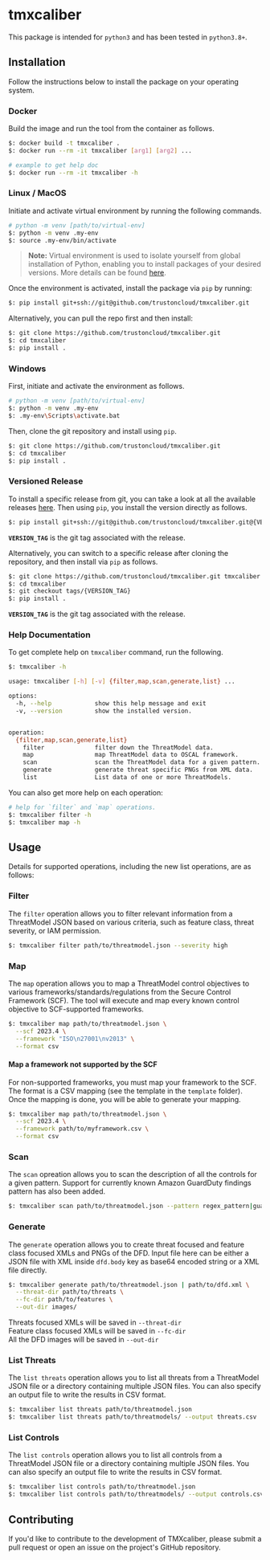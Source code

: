 # tmxcaliber

This package is intended for `python3` and has been tested in `python3.8+`.

## Installation
Follow the instructions below to install the package on your operating system.

### Docker
Build the image and run the tool from the container as follows.
```sh
$: docker build -t tmxcaliber .
$: docker run --rm -it tmxcaliber [arg1] [arg2] ...

# example to get help doc
$: docker run --rm -it tmxcaliber -h
```

### Linux / MacOS
Initiate and activate virtual environment by running the following commands.
```sh
# python -m venv [path/to/virtual-env]
$: python -m venv .my-env
$: source .my-env/bin/activate
```
> **Note:** Virtual environment is used to isolate yourself from global installation of Python, enabling you to install packages of your desired versions. More details can be found [here](https://docs.python.org/3/library/venv.html).

Once the environment is activated, install the package via `pip` by running:
```sh
$: pip install git+ssh://git@github.com/trustoncloud/tmxcaliber.git
```

Alternatively, you can pull the repo first and then install:
```sh
$: git clone https://github.com/trustoncloud/tmxcaliber.git
$: cd tmxcaliber
$: pip install .
```

### Windows
First, initiate and activate the environment as follows.
```sh
# python -m venv [path/to/virtual-env]
$: python -m venv .my-env
$: .my-env\Scripts\activate.bat
```
Then, clone the git repository and install using `pip`.
```sh
$: git clone https://github.com/trustoncloud/tmxcaliber.git
$: cd tmxcaliber
$: pip install .
```

### Versioned Release
To install a specific release from git, you can take a look at all the available releases [here](../../releases). Then using `pip`, you install the version directly as follows.
```sh
$: pip install git+ssh://git@github.com/trustoncloud/tmxcaliber.git@{VERSION_TAG}
```
**`VERSION_TAG`** is the git tag associated with the release.

Alternatively, you can switch to a specific release after cloning the repository, and then install via `pip` as follows.
```sh
$: git clone https://github.com/trustoncloud/tmxcaliber.git tmxcaliber
$: cd tmxcaliber
$: git checkout tags/{VERSION_TAG}
$: pip install .
```
**`VERSION_TAG`** is the git tag associated with the release.

### Help Documentation
To get complete help on `tmxcaliber` command, run the following.
```sh
$: tmxcaliber -h

usage: tmxcaliber [-h] [-v] {filter,map,scan,generate,list} ...

options:
  -h, --help            show this help message and exit
  -v, --version         show the installed version.


operation:
  {filter,map,scan,generate,list}
    filter              filter down the ThreatModel data.
    map                 map ThreatModel data to OSCAL framework.
    scan                scan the ThreatModel data for a given pattern.
    generate            generate threat specific PNGs from XML data.
    list                List data of one or more ThreatModels.
```
You can also get more help on each operation:
```sh
# help for `filter` and `map` operations.
$: tmxcaliber filter -h
$: tmxcaliber map -h
```
## Usage
Details for supported operations, including the new list operations, are as follows:

### Filter

The `filter` operation allows you to filter relevant information from a ThreatModel JSON based on various criteria, such as feature class, threat severity, or IAM permission.
```sh
$: tmxcaliber filter path/to/threatmodel.json --severity high
```

### Map

The `map` operation allows you to map a ThreatModel control objectives to various frameworks/standards/regulations from the Secure Control Framework (SCF). The tool will execute and map every known control objective to SCF-supported frameworks.
```sh
$: tmxcaliber map path/to/threatmodel.json \
  --scf 2023.4 \
  --framework "ISO\n27001\nv2013" \
  --format csv
```

#### Map a framework not supported by the SCF
For non-supported frameworks, you must map your framework to the SCF. The format is a CSV mapping (see the template in the `template` folder). Once the mapping is done, you will be able to generate your mapping.
```sh
$: tmxcaliber map path/to/threatmodel.json \
  --scf 2023.4 \
  --framework path/to/myframework.csv \
  --format csv
```

### Scan
The `scan` opreation allows you to scan the description of all the controls for a given pattern. Support for currently known Amazon GuardDuty findings pattern has also been added.
```sh
$: tmxcaliber scan path/to/threatmodel.json --pattern regex_pattern|guardduty_findings
```

### Generate
The `generate` operation allows you to create threat focused and feature class focused XMLs and PNGs of the DFD. Input file here can be either a JSON file with XML inside `dfd.body` key as base64 encoded string or a XML file directly.
```sh
$: tmxcaliber generate path/to/threatmodel.json | path/to/dfd.xml \
  --threat-dir path/to/threats \
  --fc-dir path/to/features \
  --out-dir images/
```
Threats focused XMLs will be saved in `--threat-dir`  
Feature class focused XMLs will be saved in `--fc-dir`  
All the DFD images will be saved in `--out-dir`


### List Threats
The `list threats` operation allows you to list all threats from a ThreatModel JSON file or a directory containing multiple JSON files. You can also specify an output file to write the results in CSV format.

```sh
$: tmxcaliber list threats path/to/threatmodel.json
$: tmxcaliber list threats path/to/threatmodels/ --output threats.csv
```

### List Controls
The `list controls` operation allows you to list all controls from a ThreatModel JSON file or a directory containing multiple JSON files. You can also specify an output file to write the results in CSV format.

```sh
$: tmxcaliber list controls path/to/threatmodel.json
$: tmxcaliber list controls path/to/threatmodels/ --output controls.csv
```

## Contributing
If you'd like to contribute to the development of TMXcaliber, please submit a pull request or open an issue on the project's GitHub repository.
